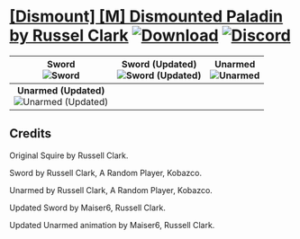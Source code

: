 # [\[Dismount\] \[M\] Dismounted Paladin by Russel Clark](https://github.com/Klokinator/FE-Repo/tree/main/Battle%20Animations/Mounted%20-%20Dismounted,%20Monsters,%20Misc/%5BDismount%5D%20%5BM%5D%20Dismounted%20Paladin%20by%20Russel%20Clark) [![Download](https://img.shields.io/badge/Download--red?style=social&logo=github)](https://minhaskamal.github.io/DownGit/#/home?url=https://github.com/Klokinator/FE-Repo/tree/main/Battle%20Animations/Mounted%20-%20Dismounted,%20Monsters,%20Misc/%5BDismount%5D%20%5BM%5D%20Dismounted%20Paladin%20by%20Russel%20Clark) [![Discord](https://img.shields.io/badge/Discord--blue?style=social&logo=discord)](https://discord.gg/C7VNGnyTPA)

| <b>Sword</b><br/><img alt="Sword" src="https://raw.githubusercontent.com/Klokinator/FE-Repo/main/Battle%20Animations/Mounted%20-%20Dismounted,%20Monsters,%20Misc/%5BDismount%5D%20%5BM%5D%20Dismounted%20Paladin%20by%20Russel%20Clark/1.%20Sword/Sword.gif"/> | <b>Sword (Updated)</b><br/><img alt="Sword (Updated)" src="https://raw.githubusercontent.com/Klokinator/FE-Repo/main/Battle%20Animations/Mounted%20-%20Dismounted,%20Monsters,%20Misc/%5BDismount%5D%20%5BM%5D%20Dismounted%20Paladin%20by%20Russel%20Clark/1.%20Sword%20(Updated)/Sword.gif"/> | <b>Unarmed</b><br/><img alt="Unarmed" src="https://raw.githubusercontent.com/Klokinator/FE-Repo/main/Battle%20Animations/Mounted%20-%20Dismounted,%20Monsters,%20Misc/%5BDismount%5D%20%5BM%5D%20Dismounted%20Paladin%20by%20Russel%20Clark/8.%20Unarmed/Unarmed.gif"/> |
| :---: | :---: | :---: |
| <b>Unarmed (Updated)</b><br/><img alt="Unarmed (Updated)" src="https://raw.githubusercontent.com/Klokinator/FE-Repo/main/Battle%20Animations/Mounted%20-%20Dismounted,%20Monsters,%20Misc/%5BDismount%5D%20%5BM%5D%20Dismounted%20Paladin%20by%20Russel%20Clark/8.%20Unarmed%20(Updated)/Unarmed.gif"/> |

## Credits

Original Squire by Russell Clark.

Sword by Russell Clark, A Random Player, Kobazco.

Unarmed by Russell Clark, A Random Player, Kobazco.

Updated Sword by Maiser6, Russell Clark.

Updated Unarmed animation by Maiser6, Russell Clark.

